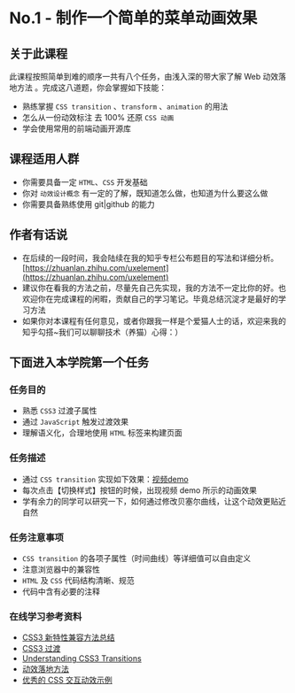 # No.1 - 制作一个简单的菜单动画效果

## 关于此课程

此课程按照简单到难的顺序一共有八个任务，由浅入深的带大家了解 Web 动效落地方法 。完成这八道题，你会掌握如下技能：

* 熟练掌握 `CSS transition` 、`transform` 、`animation` 的用法
* 怎么从一份动效标注 去 100% 还原 `CSS 动画`
* 学会使用常用的前端动画开源库

## 课程适用人群

* 你需要具备一定 `HTML`、`CSS` 开发基础
* 你对 `动效设计概念` 有一定的了解，既知道怎么做，也知道为什么要这么做
* 你需要具备熟练使用 git|github 的能力

## 作者有话说

* 在后续的一段时间，我会陆续在我的知乎专栏公布题目的写法和详细分析。[https://zhuanlan.zhihu.com/uxelement](https://zhuanlan.zhihu.com/uxelement)
* 建议你在看我的方法之前，尽量先自己先实现，我的方法不一定比你的好。也欢迎你在完成课程的闲暇，贡献自己的学习笔记。毕竟总结沉淀才是最好的学习方法
* 如果你对本课程有任何意见，或者你跟我一样是个爱猫人士的话，欢迎来我的知乎勾搭~我们可以聊聊技术（养猫）心得：）

## 下面进入本学院第一个任务

### 任务目的
* 熟悉 `CSS3` 过渡子属性
* 通过 `JavaScript` 触发过渡效果
* 理解语义化，合理地使用 `HTML` 标签来构建页面

### 任务描述
* 通过 `CSS transition` 实现如下效果：[视频demo](https://eopa.bdstatic.com/ife%2F%E4%BB%BB%E5%8A%A1%E4%B8%80.mov)
* 每次点击【切换样式】按钮的时候，出现视频 demo 所示的动画效果
* 学有余力的同学可以研究一下，如何通过修改贝塞尔曲线，让这个动效更贴近自然

### 任务注意事项
* `CSS transition` 的各项子属性（时间曲线）等详细值可以自由定义
* 注意浏览器中的兼容性
* `HTML` 及 `CSS` 代码结构清晰、规范
* 代码中含有必要的注释

### 在线学习参考资料
* [CSS3 新特性兼容方法总结](https://www.cnblogs.com/jesse131/p/5441199.html)
* [CSS3 过渡](http://www.w3school.com.cn/css3/css3_transition.asp)
* [Understanding CSS3 Transitions](http://alistapart.com/article/understanding-css3-transitions)
* [动效落地方法](https://zhuanlan.zhihu.com/uxelement)
* [优秀的 CSS 交互动效示例](https://lab.hakim.se/ladda/)